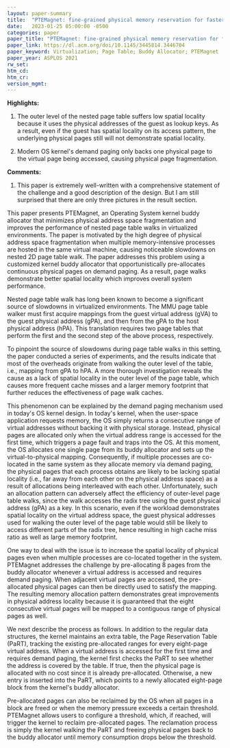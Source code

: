 ```yaml
---
layout: paper-summary
title:  "PTEMagnet: fine-grained physical memory reservation for faster page walks in public clouds"
date:   2023-01-25 05:00:00 -0500
categories: paper
paper_title: "PTEMagnet: fine-grained physical memory reservation for faster page walks in public clouds"
paper_link: https://dl.acm.org/doi/10.1145/3445814.3446704
paper_keyword: Virtualization; Page Table; Buddy Allocator; PTEMagnet
paper_year: ASPLOS 2021
rw_set:
htm_cd:
htm_cr:
version_mgmt:
---
```


**Highlights:**

1. The outer level of the nested page table suffers low spatial locality because it uses the physical addresses of the 
guest as lookup keys. As a result, even if the guest has spatial locality on its access pattern, the underlying physical
pages still will not demonstrate spatial locality. 

2. Modern OS kernel's demand paging only backs one physical page to the virtual page being accessed, causing physical
page fragmentation.



**Comments:**

1. This paper is extremely well-written with a comprehensive statement of the challenge and a good description of the 
design. But I am still surprised that there are only three pictures in the result section. 

This paper presents PTEMagnet, an Operating System kernel buddy allocator that minimizes physical address
space fragmentation and improves the performance of nested page table walks in virtualized environments.
The paper is motivated by the high degree of physical address space fragmentation when multiple memory-intensive 
processes are hosted in the same virtual machine, causing noticeable slowdowns on nested 2D page table walk. 
The paper addresses this problem using a customized kernel buddy allocator that opportunistically pre-allocates 
continuous physical pages on demand paging. As a result, page walks demonstrate better spatial locality which
improves overall system performance.

Nested page table walk has long been known to become a significant source of slowdowns in virtualized environments.
The MMU page table walker must first acquire mappings from the guest virtual address (gVA) to the guest physical address
(gPA), and then from the gPA to the host physical address (hPA). This translation requires two page tables that
perform the first and the second step of the above process, respectively.

To pinpoint the source of slowdowns during page table walks in this setting, the paper conducted a series of 
experiments, and the results indicate that most of the overheads originate from walking the outer level of the 
table, i.e., mapping from gPA to hPA. 
A more thorough investigation reveals the cause as a lack of spatial locality in the outer level of the page table,
which causes more frequent cache misses and a larger memory footprint that further reduces the effectiveness 
of page walk caches.

This phenomenon can be explained by the demand paging mechanism used in today's OS kernel design. In today's kernel, 
when the user-space application requests memory, the OS simply returns a consecutive range of virtual addresses
without backing it with physical storage. Instead, physical pages are allocated only when the virtual address
range is accessed for the first time, which triggers a page fault and traps into the OS. At this moment, the OS
allocates one single page from its buddy allocator and sets up the virtual-to-physical mapping.
Consequently, if multiple processes are co-located in the same system as they allocate memory via demand paging, 
the physical pages that each process obtains are likely to be lacking spatial locality (i.e., far away from each other 
on the physical address space) as a result of allocations being interleaved with each other.
Unfortunately, such an allocation pattern can adversely affect the efficiency of outer-level page table walks,
since the walk accesses the radix tree using the guest physical address (gPA) as a key. In this scenario, even
if the workload demonstrates spatial locality on the virtual address space, the guest physical addresses used 
for walking the outer level of the page table would still be likely to access different parts of the radix tree,
hence resulting in high cache miss ratio as well as large memory footprint.

One way to deal with the issue is to increase the spatial locality of physical pages even when multiple processes
are co-located together in the system. PTEMagnet addresses the challenge by pre-allocating 8 pages from the 
buddy allocator whenever a virtual address is accessed and requires demand paging. When adjacent virtual pages
are accessed, the pre-allocated physical pages can then be directly used to satisfy the mapping.  
The resulting memory allocation pattern demonstrates great improvements in physical address locality because it is
guaranteed that the eight consecutive virtual pages will be mapped to a contiguous range of physical pages as well.

We next describe the process as follows. In addition to the regular data structures, the kernel maintains an
extra table, the Page Reservation Table (PaRT), tracking the existing pre-allocated ranges for every eight-page 
virtual address.
When a virtual address is accessed for the first time and requires demand paging, the kernel first checks the 
PaRT to see whether the address is covered by the table. If true, then the physical page is allocated with no cost
since it is already pre-allocated. Otherwise, a new entry is inserted into the PaRT, which points to a newly allocated
eight-page block from the kernel's buddy allocator.

Pre-allocated pages can also be reclaimed by the OS when all pages in a block are freed or when the memory
pressure exceeds a certain threshold. PTEMagnet allows users to configure a threshold, which, if reached, will
trigger the kernel to reclaim pre-allocated pages. The reclamation process is simply the kernel walking the 
PaRT and freeing physical pages back to the buddy allocator until memory consumption drops below the 
threshold.
